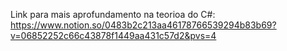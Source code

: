 Link para mais aprofundamento na teorioa do C#: https://www.notion.so/0483b2c213aa46178766539294b83b69?v=06852252c66c43878f1449aa431c57d2&pvs=4
